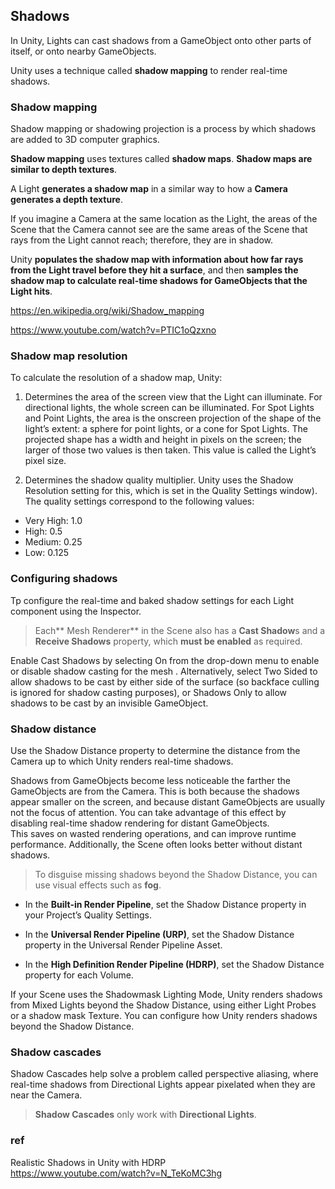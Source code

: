 ## Shadows
In Unity, Lights can cast shadows from a GameObject onto other parts of itself, or onto nearby GameObjects.

Unity uses a technique called **shadow mapping** to render real-time shadows.

### Shadow mapping
Shadow mapping or shadowing projection is a process by which shadows are added to 3D computer graphics.


**Shadow mapping** uses textures called **shadow maps**. **Shadow maps are similar to depth textures**. 

A Light **generates a shadow map** in a similar way to how a **Camera generates a depth texture**.

If you imagine a Camera at the same location as the Light, the areas of the Scene that the Camera cannot see are the same areas of the Scene that rays from the Light cannot reach; therefore, they are in shadow.
 

Unity **populates the shadow map with information about how far rays from the Light travel before they hit a surface**, and then **samples the shadow map to calculate real-time shadows for GameObjects that the Light hits**.

https://en.wikipedia.org/wiki/Shadow_mapping

https://www.youtube.com/watch?v=PTIC1oQzxno

### Shadow map resolution

To calculate the resolution of a shadow map, Unity:

1. Determines the area of the screen view that the Light can illuminate. For directional lights, the whole screen can be illuminated. For Spot Lights and Point Lights, the area is the onscreen projection of the shape of the light’s extent: a sphere for point lights, or a cone for Spot Lights. The projected shape has a width and height in pixels on the screen; the larger of those two values is then taken. This value is called the Light’s pixel
 size.

2. Determines the shadow quality multiplier. Unity uses the Shadow Resolution setting for this, which is set in the Quality Settings window). The quality settings correspond to the following values:

- Very High: 1.0
- High: 0.5
- Medium: 0.25
- Low: 0.125

### Configuring shadows
Tp configure the real-time and baked shadow settings for each Light component using the Inspector.


> Each** Mesh Renderer** in the Scene also has a **Cast Shadow**s and a **Receive Shadows** property, which **must be enabled** as required.

Enable Cast Shadows by selecting On from the drop-down menu to enable or disable shadow casting for the mesh
. Alternatively, select Two Sided to allow shadows to be cast by either side of the surface (so backface culling is ignored for shadow casting purposes), or Shadows Only to allow shadows to be cast by an invisible GameObject.


### Shadow distance

Use the Shadow Distance property to determine the distance from the Camera up to which Unity renders real-time shadows.

Shadows from GameObjects
 become less noticeable the farther the GameObjects are from the Camera. This is both because the shadows appear smaller on the screen, and because distant GameObjects are usually not the focus of attention. You can take advantage of this effect by disabling real-time shadow rendering for distant GameObjects.  
This saves on wasted rendering operations, and can improve runtime performance. Additionally, the Scene
 often looks better without distant shadows.
 
> To disguise missing shadows beyond the Shadow Distance, you can use visual effects such as **fog**.
 
 
- In the **Built-in Render Pipeline**, set the Shadow Distance property in your Project’s Quality Settings.

- In the **Universal Render Pipeline (URP)**, set the Shadow Distance property in the Universal Render Pipeline Asset.

- In the **High Definition Render Pipeline (HDRP)**, set the Shadow Distance property for each Volume.


If your Scene uses the Shadowmask Lighting Mode, Unity renders shadows from Mixed Lights
 beyond the Shadow Distance, using either Light Probes
 or a shadow mask Texture. You can configure how Unity renders shadows beyond the Shadow Distance.

### Shadow cascades
Shadow Cascades help solve a problem called perspective aliasing, where real-time shadows from Directional Lights appear pixelated when they are near the Camera.

> **Shadow Cascades** only work with **Directional Lights**.




### ref
Realistic Shadows in Unity with HDRP \
https://www.youtube.com/watch?v=N_TeKoMC3hg


